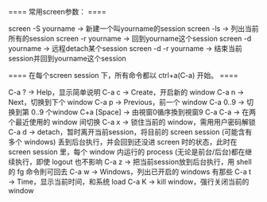 ---
---
==== 常用screen参数： ====

screen -S yourname → 新建一个叫yourname的session
screen -ls → 列出当前所有的session
screen -r yourname → 回到yourname这个session
screen -d yourname → 远程detach某个session
screen -d -r yourname → 结束当前session并回到yourname这个session

==== 在每个screen session 下，所有命令都以 ctrl+a(C-a) 开始。 ====

C-a ? → Help，显示简单说明
C-a c → Create，开启新的 window
C-a n → Next，切换到下个 window
C-a p → Previous，前一个 window
C-a 0..9 → 切换到第 0..9 个window
C+a [Space] → 由視窗0循序換到視窗9
C-a C-a → 在两个最近使用的 window 间切换
C-a x → 锁住当前的 window，需用用户密码解锁
C-a d → detach，暂时离开当前session，将目前的 screen session (可能含有多个 windows) 丢到后台执行，并会回到还没进 screen 时的状态，此时在 screen session 里，每个 window 内运行的 process (无论是前台/后台)都在继续执行，即使 logout 也不影响
C-a z → 把当前session放到后台执行，用 shell 的 fg 命令則可回去
C-a w → Windows，列出已开启的 windows 有那些
C-a t → Time，显示当前时间，和系统 load
C-a K → kill window，强行关闭当前的 window


